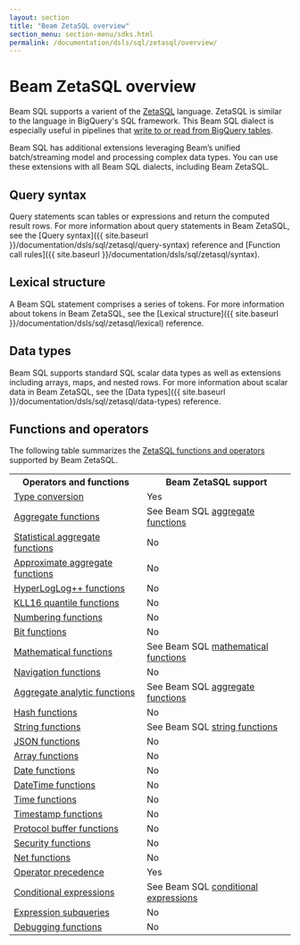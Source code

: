 ```yaml
---
layout: section
title: "Beam ZetaSQL overview"
section_menu: section-menu/sdks.html
permalink: /documentation/dsls/sql/zetasql/overview/
---
```

<!--
Licensed under the Apache License, Version 2.0 (the "License");
you may not use this file except in compliance with the License.
You may obtain a copy of the License at

http://www.apache.org/licenses/LICENSE-2.0

Unless required by applicable law or agreed to in writing, software
distributed under the License is distributed on an "AS IS" BASIS,
WITHOUT WARRANTIES OR CONDITIONS OF ANY KIND, either express or implied.
See the License for the specific language governing permissions and
limitations under the License.
-->
# Beam ZetaSQL overview
Beam SQL supports a varient of the [ZetaSQL](https://github.com/google/zetasql) language. ZetaSQL is similar to the language in BigQuery's SQL framework. This Beam SQL dialect is especially useful in pipelines that [write to or read from BigQuery tables](https://beam.apache.org/releases/javadoc/current/org/apache/beam/sdk/io/gcp/bigquery/BigQueryIO.html).

Beam SQL has additional extensions leveraging Beam’s unified batch/streaming model and processing complex data types. You can use these extensions with all Beam SQL dialects, including Beam ZetaSQL.

## Query syntax
Query statements scan tables or expressions and return the computed result rows. For more information about query statements in Beam ZetaSQL, see the [Query syntax]({{ site.baseurl
}}/documentation/dsls/sql/zetasql/query-syntax) reference and [Function call rules]({{ site.baseurl
}}/documentation/dsls/sql/zetasql/syntax).

## Lexical structure 
A Beam SQL statement comprises a series of tokens. For more information about tokens in Beam ZetaSQL, see the [Lexical structure]({{ site.baseurl
}}/documentation/dsls/sql/zetasql/lexical) reference.

## Data types
Beam SQL supports standard SQL scalar data types as well as extensions including arrays, maps, and nested rows. For more information about scalar data in Beam ZetaSQL, see the [Data types]({{ site.baseurl }}/documentation/dsls/sql/zetasql/data-types) reference.

## Functions and operators
The following table summarizes the [ZetaSQL functions and operators](https://github.com/google/zetasql/blob/master/docs/functions-and-operators.md) supported by Beam ZetaSQL.
<table class="table-bordered table-striped">
  <tr><th>Operators and functions</th><th>Beam ZetaSQL support</th></tr>
  <tr><td><a href="https://github.com/google/zetasql/blob/master/docs/conversion_rules.md">Type conversion</a></td><td>Yes</td></tr>
  <tr><td><a href="https://github.com/google/zetasql/blob/master/docs/aggregate_functions.md">Aggregate functions</a></td><td>See Beam SQL <a href="{{ site.baseurl }}/documentation/dsls/sql/zetasql/aggregate-functions">aggregate functions</a></td></tr>
  <tr><td><a href="https://github.com/google/zetasql/blob/master/docs/statistical_aggregate_functions.md">Statistical aggregate functions</a></td><td>No</td></tr>
  <tr><td><a href="https://github.com/google/zetasql/blob/master/docs/approximate_aggregate_functions.md">Approximate aggregate functions</a></td><td>No</td></tr>
  <tr><td><a href="https://github.com/google/zetasql/blob/master/docs/hll_functions.md">HyperLogLog++ functions</a></td><td>No</td></tr>  
  <tr><td><a href="https://github.com/google/zetasql/blob/master/docs/functions-and-operators.md#kll16-quantile-functions">KLL16 quantile functions</a></td><td>No</td></tr>
  <tr><td><a href="https://github.com/google/zetasql/blob/master/docs/numbering_functions.md">Numbering functions</a></td><td>No</td></tr>
  <tr><td><a href="https://github.com/google/zetasql/blob/master/docs/bit_functions.md">Bit functions</a></td><td>No</td></tr>
  <tr><td><a href="https://github.com/google/zetasql/blob/master/docs/mathematical_functions.md">Mathematical functions</a></td><td>See Beam SQL <a href="{{ site.baseurl }}/documentation/dsls/sql/zetasql/math-functions">mathematical functions</a></td></tr>
  <tr><td><a href="https://github.com/google/zetasql/blob/master/docs/navigation_functions.md">Navigation functions</a></td><td>No</td></tr>
  <tr><td><a href="https://github.com/google/zetasql/blob/master/docs/aggregate_analytic_functions.md">Aggregate analytic functions</a></td><td>See Beam SQL <a href="{{ site.baseurl }}/documentation/dsls/sql/zetasql/aggregate-functions">aggregate functions</a></td></tr>
  <tr><td><a href="https://github.com/google/zetasql/blob/master/docs/hash_functions.md">Hash functions</a></td><td>No</td></tr>
  <tr><td><a href="https://github.com/google/zetasql/blob/master/docs/string_functions.md">String functions</a></td><td>See Beam SQL <a href="{{ site.baseurl }}/documentation/dsls/sql/zetasql/string-functions">string functions</a></td></tr>
  <tr><td><a href="https://github.com/google/zetasql/blob/master/docs/json_functions.md">JSON functions</a></td><td>No</td></tr> 
  <tr><td><a href="https://github.com/google/zetasql/blob/master/docs/array_functions.md">Array functions</a></td><td>No</td></tr>
  <tr><td><a href="https://github.com/google/zetasql/blob/master/docs/date_functions.md">Date functions</a></td><td>No</td></tr>
  <tr><td><a href="https://github.com/google/zetasql/blob/master/docs/datetime_functions.md">DateTime functions</a></td><td>No</td></tr>
  <tr><td><a href="https://github.com/google/zetasql/blob/master/docs/time_functions.md">Time functions</a></td><td>No</td></tr>
  <tr><td><a href="https://github.com/google/zetasql/blob/master/docs/timestamp_functions.md">Timestamp functions</a></td><td>No</td></tr>
  <tr><td><a href="https://github.com/google/zetasql/blob/master/docs/protocol-buffers.md">Protocol buffer functions</a></td><td>No</td></tr>
  <tr><td><a href="https://github.com/google/zetasql/blob/master/docs/security_functions.md">Security functions</a></td><td>No</td></tr>
  <tr><td><a href="https://github.com/google/zetasql/blob/master/docs/net_functions.md">Net functions</a></td><td>No</td></tr>
  <tr><td><a href="https://github.com/google/zetasql/blob/master/docs/operators.md">Operator precedence</a></td><td>Yes</td></tr>
  <tr><td><a href="">Conditional expressions</a></td><td>See Beam SQL <a href="{{ site.baseurl }}/documentation/dsls/sql/zetasql/conditional-expressions">conditional expressions</a></td></tr>
  <tr><td><a href="https://github.com/google/zetasql/blob/master/docs/expression_subqueries.md">Expression subqueries</a></td><td>No</td></tr>
  <tr><td><a href="https://github.com/google/zetasql/blob/master/docs/debugging_functions.md">Debugging functions</a></td><td>No</td></tr>
</table>